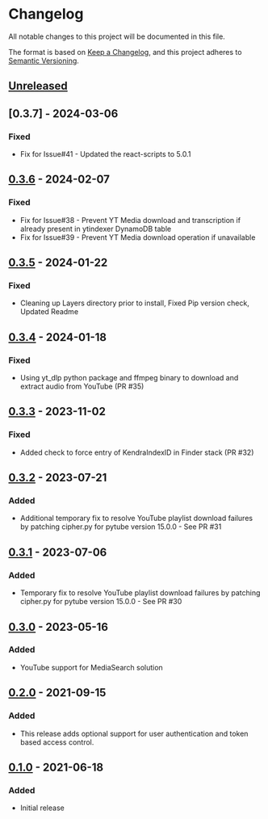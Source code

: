 # Changelog
All notable changes to this project will be documented in this file.

The format is based on [Keep a Changelog](https://keepachangelog.com/en/1.0.0/),
and this project adheres to [Semantic Versioning](https://semver.org/spec/v2.0.0.html).


## [Unreleased]
## [0.3.7] - 2024-03-06
### Fixed
- Fix for Issue#41 - Updated the react-scripts to 5.0.1

## [0.3.6] - 2024-02-07
### Fixed
- Fix for Issue#38 - Prevent YT Media download and transcription if already present in ytindexer DynamoDB table
- Fix for Issue#39 - Prevent YT Media download operation if unavailable

## [0.3.5] - 2024-01-22
### Fixed
- Cleaning up Layers directory prior to install, Fixed Pip version check, Updated Readme

## [0.3.4] - 2024-01-18
### Fixed
- Using yt_dlp python package and ffmpeg binary to download and extract audio from YouTube (PR #35)

## [0.3.3] - 2023-11-02
### Fixed
- Added check to force entry of KendraIndexID in Finder stack (PR #32)

## [0.3.2] - 2023-07-21
### Added
- Additional temporary fix to resolve YouTube playlist download failures by patching cipher.py for pytube version 15.0.0 - See PR #31

## [0.3.1] - 2023-07-06
### Added
- Temporary fix to resolve YouTube playlist download failures by patching cipher.py for pytube version 15.0.0 - See PR #30

## [0.3.0] - 2023-05-16
### Added
- YouTube support for MediaSearch solution

## [0.2.0] - 2021-09-15
### Added
- This release adds optional support for user authentication and token based access control.

## [0.1.0] - 2021-06-18
### Added
- Initial release

[Unreleased]: https://github.com/aws-samples/aws-kendra-transcribe-media-search/compare/v0.3.6...develop
[0.3.6]: https://github.com/aws-samples/aws-kendra-transcribe-media-search/compare/v0.3.5...v0.3.6
[0.3.5]: https://github.com/aws-samples/aws-kendra-transcribe-media-search/compare/v0.3.4...v0.3.5
[0.3.4]: https://github.com/aws-samples/aws-kendra-transcribe-media-search/compare/v0.3.3...v0.3.4
[0.3.3]: https://github.com/aws-samples/aws-kendra-transcribe-media-search/compare/v0.3.2...v0.3.3
[0.3.2]: https://github.com/aws-samples/aws-kendra-transcribe-media-search/compare/v0.3.1...v0.3.2
[0.3.1]: https://github.com/aws-samples/aws-kendra-transcribe-media-search/compare/v0.3.0...v0.3.1
[0.3.0]: https://github.com/aws-samples/aws-kendra-transcribe-media-search/compare/v0.2.0...v0.3.0
[0.2.0]: https://github.com/aws-samples/aws-kendra-transcribe-media-search/compare/v0.1.0...v0.2.0
[0.1.0]: https://github.com/aws-samples/aws-kendra-transcribe-media-search/releases/tag/v0.1.0
